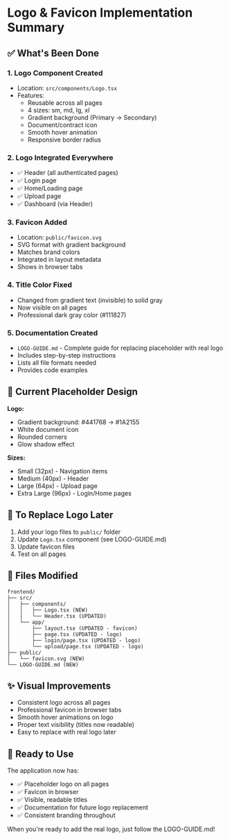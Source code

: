 # Logo & Favicon Implementation Summary

## ✅ What's Been Done

### 1. **Logo Component Created**
- Location: `src/components/Logo.tsx`
- Features:
  - Reusable across all pages
  - 4 sizes: sm, md, lg, xl
  - Gradient background (Primary → Secondary)
  - Document/contract icon
  - Smooth hover animation
  - Responsive border radius

### 2. **Logo Integrated Everywhere**
- ✅ Header (all authenticated pages)
- ✅ Login page
- ✅ Home/Loading page
- ✅ Upload page
- ✅ Dashboard (via Header)

### 3. **Favicon Added**
- Location: `public/favicon.svg`
- SVG format with gradient background
- Matches brand colors
- Integrated in layout metadata
- Shows in browser tabs

### 4. **Title Color Fixed**
- Changed from gradient text (invisible) to solid gray
- Now visible on all pages
- Professional dark gray color (#111827)

### 5. **Documentation Created**
- `LOGO-GUIDE.md` - Complete guide for replacing placeholder with real logo
- Includes step-by-step instructions
- Lists all file formats needed
- Provides code examples

## 🎨 Current Placeholder Design

**Logo:**
- Gradient background: #441768 → #1A2155
- White document icon
- Rounded corners
- Glow shadow effect

**Sizes:**
- Small (32px) - Navigation items
- Medium (40px) - Header
- Large (64px) - Upload page
- Extra Large (96px) - Login/Home pages

## 🔄 To Replace Logo Later

1. Add your logo files to `public/` folder
2. Update `Logo.tsx` component (see LOGO-GUIDE.md)
3. Update favicon files
4. Test on all pages

## 📁 Files Modified

```
frontend/
├── src/
│   ├── components/
│   │   ├── Logo.tsx (NEW)
│   │   └── Header.tsx (UPDATED)
│   └── app/
│       ├── layout.tsx (UPDATED - favicon)
│       ├── page.tsx (UPDATED - logo)
│       ├── login/page.tsx (UPDATED - logo)
│       └── upload/page.tsx (UPDATED - logo)
├── public/
│   └── favicon.svg (NEW)
└── LOGO-GUIDE.md (NEW)
```

## ✨ Visual Improvements

- Consistent logo across all pages
- Professional favicon in browser tabs
- Smooth hover animations on logo
- Proper text visibility (titles now readable)
- Easy to replace with real logo later

## 🚀 Ready to Use

The application now has:
- ✅ Placeholder logo on all pages
- ✅ Favicon in browser
- ✅ Visible, readable titles
- ✅ Documentation for future logo replacement
- ✅ Consistent branding throughout

When you're ready to add the real logo, just follow the LOGO-GUIDE.md!
